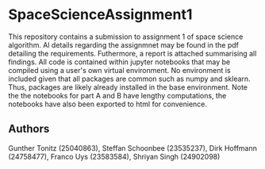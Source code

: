 # SpaceScienceAssignment1

This repository contains a submission to assignment 1 of space science algorithm. Al details regarding the assignmnet may be found in the pdf detailing the requirements. Futhermore, a report is attached summarising all findings. All code is contained within jupyter notebooks that may be compiled using a user's own virtual environment. No environment is included given that all packages are common such as numpy and sklearn. Thus, packages are likely already installed in the base environment. Note the the notebooks for part A and B have lengthy computations, the notebooks have also been exported to html for convenience.

## Authors

Gunther Tonitz (25040863), Steffan Schoonbee (23535237), Dirk Hoffmann (24758477), Franco Uys (23583584), Shriyan Singh (24902098)
